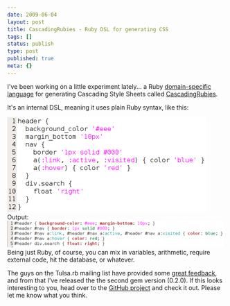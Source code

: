 ```yaml
---
date: 2009-06-04
layout: post
title: CascadingRubies - Ruby DSL for generating CSS
tags: []
status: publish
type: post
published: true
meta: {}
---
```

I've been working on a little experiment lately... a Ruby <a href="http://martinfowler.com/bliki/DomainSpecificLanguage.html">domain-specific language</a> for generating Cascading Style Sheets called <a href="http://github.com/seven1m/cascading_rubies">CascadingRubies</a>.

It's an internal DSL, meaning it uses plain Ruby syntax, like this:<div class='p_embed p_image_embed'><img alt="Media_httpmpovwordpresscomfiles200906rcsscodepng_ksvedhykhsgbbzt" height="219" src="/images/media_httpmpovwordpresscomfiles200906rcsscodepng_ksveDHykhsgBBzt.png.scaled500.png" width="460" /></div>Output:<div class='p_embed p_image_embed'><a href="/images/media_httpmpovwordpresscomfiles200906rcssoutput1png_jxdjmydgdDlFEow.png.scaled1000.png"><img alt="Media_httpmpovwordpresscomfiles200906rcssoutput1png_jxdjmydgddlfeow" height="61" src="/images/media_httpmpovwordpresscomfiles200906rcssoutput1png_jxdjmydgdDlFEow.png.scaled500.png" width="500" /></a></div>Being just Ruby, of course, you can mix in variables, arithmetic, require external code, hit the database, or whatever.

The guys on the Tulsa.rb mailing list have provided some <a href="http://groups.google.com/group/tulsarb/browse_thread/thread/7871831d9974e02c">great feedback</a>, and from that I've released the the second gem version (0.2.0). If this looks interesting to you, head over to the <a href="http://github.com/seven1m/cascading_rubies">GitHub project</a> and check it out. Please let me know what you think.
